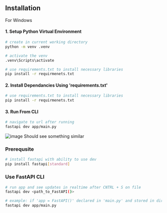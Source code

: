 ## Installation  

For Windows

#### 1. Setup Python Virtual Environment 
```bash
# create in current working directory
python -m venv .venv

# activate the venv
.venv\Scripts\activate

# use requirements.txt to install necessary libraries
pip install -r requirmenets.txt
```

#### 2. Install Dependancies Using 'requirements.txt'
```bash
# use requirements.txt to install necessary libraries
pip install -r requirmenets.txt
```


#### 3. Run From CLI
```bash
# navigate to url after running 
fastapi dev app/main.py
```
![image](https://github.com/user-attachments/assets/efd05761-bc77-405e-a697-57170453018e)
Should see something similar 

### Prerequsite 
```bash
# install fastapi with ability to use dev
pip install fastapi[standard]
```

### Use FastAPI CLI
```bash
# run app and see updates in realtime after CNTRL + S on file
fastapi dev <path_to_FastAPI()>

# example: if 'app = FastAPI()' declared in 'main.py' and stored in directory 'app'
fastapi dev app/main.py
```
